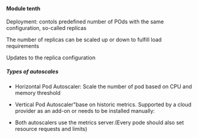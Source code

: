 #### Module tenth

Deployment: contols predefined number of POds with the same configuration, so-called replicas

The number of replicas can be scaled up or down to fulfill load requirements

Updates to the replica configuration 


##### Types of autoscales

- Horizontal Pod Autoscaler: Scale the number of pod based on CPU and memory threshold


- Vertical Pod Autoscaler"base on historic metrics. Supported by a cloud provider as an add-on or needs to be installed manually:


- Both autoscalers use the metrics server.(Every pode should also set resource requests and limits)

